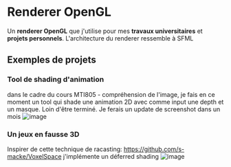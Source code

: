 # Renderer OpenGL

Un **renderer OpenGL** que j'utilise pour mes **travaux universitaires** et **projets personnels**.
L'architecture du renderer ressemble à SFML

## Exemples de projets

### Tool de shading d'animation
dans le cadre du cours MTI805 - compréhension de l'image, je fais en ce moment un tool qui shade une animation 2D avec comme input une depth et un masque. Loin d'être terminé. Je ferais un update de screenshot dans un mois
![image](https://github.com/user-attachments/assets/d3be4949-a555-4ecf-ba6b-ab481efe1814)

### Un jeux en fausse 3D
Inspirer de cette technique de racasting: https://github.com/s-macke/VoxelSpace
j'implémente un déferred shading
![image](https://github.com/user-attachments/assets/89cf857a-05af-45a1-bb9b-a32e0c94337e)


